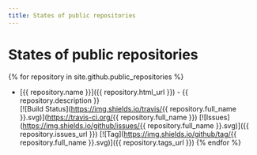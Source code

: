 ```yaml
---
title: States of public repositories
---
```


# States of public repositories

{% for repository in site.github.public_repositories %}
* [{{ repository.name }}]({{ repository.html_url }}) - {{ repository.description }}<br />
  [![Build Status](https://img.shields.io/travis/{{ repository.full_name }}.svg)](https://travis-ci.org/{{ repository.full_name }})
  [![Issues](https://img.shields.io/github/issues/{{ repository.full_name }}.svg)]({{ repository.issues_url }})
  [![Tag](https://img.shields.io/github/tag/{{ repository.full_name }}.svg)]({{ repository.tags_url }})
{% endfor %}
